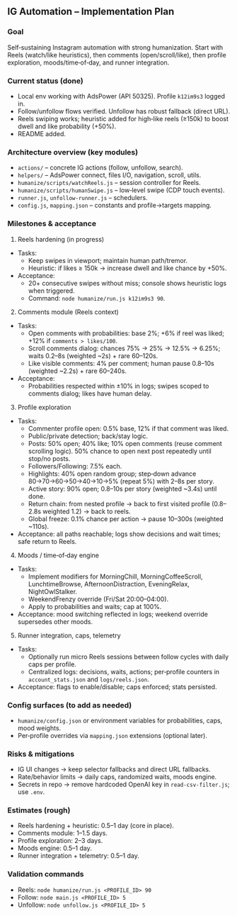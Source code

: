 ## IG Automation – Implementation Plan

### Goal
Self‑sustaining Instagram automation with strong humanization. Start with Reels (watch/like heuristics), then comments (open/scroll/like), then profile exploration, moods/time‑of‑day, and runner integration.

### Current status (done)
- Local env working with AdsPower (API 50325). Profile `k12im9s3` logged in.
- Follow/unfollow flows verified. Unfollow has robust fallback (direct URL).
- Reels swiping works; heuristic added for high‑like reels (≥150k) to boost dwell and like probability (+50%).
- README added.

### Architecture overview (key modules)
- `actions/` – concrete IG actions (follow, unfollow, search).
- `helpers/` – AdsPower connect, files I/O, navigation, scroll, utils.
- `humanize/scripts/watchReels.js` – session controller for Reels.
- `humanize/scripts/humanSwipe.js` – low‑level swipe (CDP touch events).
- `runner.js`, `unfollow-runner.js` – schedulers.
- `config.js`, `mapping.json` – constants and profile→targets mapping.

### Milestones & acceptance

1) Reels hardening (in progress)
- Tasks:
  - Keep swipes in viewport; maintain human path/tremor.
  - Heuristic: if likes ≥ 150k → increase dwell and like chance by +50%.
- Acceptance:
  - 20+ consecutive swipes without miss; console shows heuristic logs when triggered.
  - Command: `node humanize/run.js k12im9s3 90`.

2) Comments module (Reels context)
- Tasks:
  - Open comments with probabilities: base 2%; +6% if reel was liked; +12% if `comments > likes/100`.
  - Scroll comments dialog: chances 75% → 25% → 12.5% → 6.25%; waits 0.2–8s (weighted ~2s) + rare 60–120s.
  - Like visible comments: 4% per comment; human pause 0.8–10s (weighted ~2.2s) + rare 60–240s.
- Acceptance:
  - Probabilities respected within ±10% in logs; swipes scoped to comments dialog; likes have human delay.

3) Profile exploration
- Tasks:
  - Commenter profile open: 0.5% base, 12% if that comment was liked.
  - Public/private detection; back/stay logic.
  - Posts: 50% open; 40% like; 10% open comments (reuse comment scrolling logic). 50% chance to open next post repeatedly until stop/no posts.
  - Followers/Following: 7.5% each.
  - Highlights: 40% open random group; step‑down advance 80→70→60→50→40→10→5% (repeat 5%) with 2–8s per story.
  - Active story: 90% open; 0.8–10s per story (weighted ~3.4s) until done.
  - Return chain: from nested profile → back to first visited profile (0.8–2.8s weighted 1.2) → back to reels.
  - Global freeze: 0.1% chance per action → pause 10–300s (weighted ~110s).
- Acceptance: all paths reachable; logs show decisions and wait times; safe return to Reels.

4) Moods / time‑of‑day engine
- Tasks:
  - Implement modifiers for MorningChill, MorningCoffeeScroll, LunchtimeBrowse, AfternoonDistraction, EveningRelax, NightOwlStalker.
  - WeekendFrenzy override (Fri/Sat 20:00–04:00).
  - Apply to probabilities and waits; cap at 100%.
- Acceptance: mood switching reflected in logs; weekend override supersedes other moods.

5) Runner integration, caps, telemetry
- Tasks:
  - Optionally run micro Reels sessions between follow cycles with daily caps per profile.
  - Centralized logs: decisions, waits, actions; per‑profile counters in `account_stats.json` and `logs/reels.json`.
- Acceptance: flags to enable/disable; caps enforced; stats persisted.

### Config surfaces (to add as needed)
- `humanize/config.json` or environment variables for probabilities, caps, mood weights.
- Per‑profile overrides via `mapping.json` extensions (optional later).

### Risks & mitigations
- IG UI changes → keep selector fallbacks and direct URL fallbacks.
- Rate/behavior limits → daily caps, randomized waits, moods engine.
- Secrets in repo → remove hardcoded OpenAI key in `read-csv-filter.js`; use `.env`.

### Estimates (rough)
- Reels hardening + heuristic: 0.5–1 day (core in place).
- Comments module: 1–1.5 days.
- Profile exploration: 2–3 days.
- Moods engine: 0.5–1 day.
- Runner integration + telemetry: 0.5–1 day.

### Validation commands
- Reels: `node humanize/run.js <PROFILE_ID> 90`
- Follow: `node main.js <PROFILE_ID> 5`
- Unfollow: `node unfollow.js <PROFILE_ID> 5`


